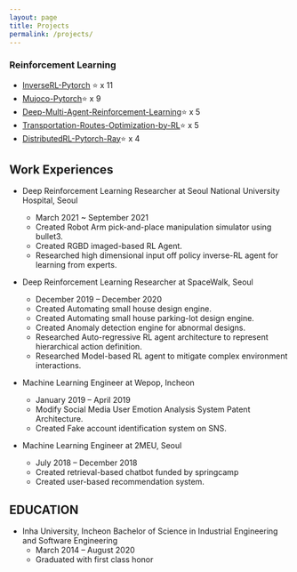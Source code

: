 ```yaml
---
layout: page
title: Projects
permalink: /projects/
---
```


### Reinforcement Learning
- [InverseRL-Pytorch](https://github.com/seolhokim/InverseRL-Pytorch) ⭐ x 11
- [Mujoco-Pytorch](https://github.com/seolhokim/Mujoco-Pytorch)⭐ x 9
- [Deep-Multi-Agent-Reinforcement-Learning](https://github.com/seolhokim/Deep-Multi-Agent-Reinforcement-Learning)⭐ x 5
- [Transportation-Routes-Optimization-by-RL](https://github.com/seolhokim/Transportation-Routes-Optimization-by-RL)⭐ x 5
- [DistributedRL-Pytorch-Ray](https://github.com/seolhokim/DistributedRL-Pytorch-Ray)⭐ x 4

## Work Experiences
* Deep Reinforcement Learning Researcher at Seoul National University Hospital, Seoul
  * March 2021 ~ September 2021
  * Created Robot Arm pick-and-place manipulation simulator using bullet3.
  * Created RGBD imaged-based RL Agent.
  * Researched high dimensional input off policy inverse-RL agent for learning from experts.

  
* Deep Reinforcement Learning Researcher at SpaceWalk, Seoul
  * December 2019 – December 2020
  * Created Automating small house design engine.
  * Created Automating small house parking-lot design engine.
  * Created Anomaly detection engine for abnormal designs.
  * Researched Auto-regressive RL agent architecture to represent hierarchical action definition.
  * Researched Model-based RL agent to mitigate complex environment interactions.

* Machine Learning Engineer at Wepop, Incheon
  * January 2019 – April 2019
  * Modify Social Media User Emotion Analysis System Patent Architecture.
  * Created Fake account identification system on SNS.

* Machine Learning Engineer at 2MEU, Seoul
  * July 2018 – December 2018
  * Created retrieval-based chatbot funded by springcamp
  * Created user-based recommendation system.

## EDUCATION
* Inha University, Incheon Bachelor of Science in Industrial Engineering and Software Engineering
  * March 2014 – August 2020
   * Graduated with first class honor
